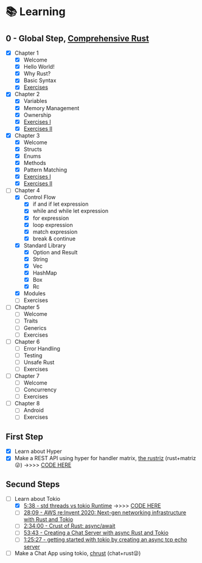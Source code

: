 # 📚 Learning

## 0 - Global Step, [Comprehensive Rust](https://google.github.io/comprehensive-rust/)

- [x] Chapter 1
  - [x] Welcome
  - [x] Hello World!
  - [x] Why Rust?
  - [x] Basic Syntax
  - [x] [Exercises](./chapter-1/rustriz/src/domain/matrix.rs)
- [x] Chapter 2
  - [x] Variables
  - [x] Memory Management
  - [x] Ownership
  - [x] [Exercises I](./chapter-2/ownership/exercicios/ex-01/src/main.rs)
  - [x] [Exercises II](./chapter-2/ownership/exercicios/ex-02/src/main.rs)
- [x] Chapter 3
  - [x] Welcome
  - [x] Structs
  - [x] Enums
  - [x] Methods
  - [x] Pattern Matching
  - [x] [Exercises I](./chapter-3/methods/exe-01/)
  - [x] [Exercises II](./chapter-3/methods/exe-02/)
- [ ] Chapter 4
  - [x] Control Flow
    - [x] if and if let expression
    - [x] while and while let expression
    - [x] for expression
    - [x] loop expression
    - [x] match expression
    - [x] break & continue
  - [x] Standard Library
    - [x] Option and Result
    - [x] String
    - [x] Vec
    - [x] HashMap
    - [x] Box
    - [x] Rc
  - [x] Modules
  - [ ] Exercises
- [ ] Chapter 5
  - [ ] Welcome
  - [ ] Traits
  - [ ] Generics
  - [ ] Exercises
- [ ] Chapter 6
  - [ ] Error Handling
  - [ ] Testing
  - [ ] Unsafe Rust
  - [ ] Exercises
- [ ] Chapter 7
  - [ ] Welcome
  - [ ] Concurrency
  - [ ] Exercises
- [ ] Chapter 8
  - [ ] Android
  - [ ] Exercises

## First Step

- [x] Learn about Hyper
- [x] Make a REST API using hyper for handler matrix, [the rustriz](https://github.com/olivmath/rustriz) (rust+matriz😜) ->>>> [CODE HERE](./chapter-1/rustriz/)

## Secund Steps

- [ ] Learn about Tokio
  - [x] [5:38 - std threads vs tokio Runtime](https://www.youtube.com/watch?v=2WXNY1ppTzY) ->>>> [CODE HERE](./chapter-2/threads/)
  - [ ] [28:09 - AWS re:Invent 2020: Next-gen networking infrastructure with Rust and Tokio](https://www.youtube.com/watch?v=MZyleK8elPk)
  - [ ] [2:34:00 - Crust of Rust: async/await](https://www.youtube.com/watch?v=ThjvMReOXYM)
  - [ ] [53:43 - Creating a Chat Server with async Rust and Tokio](https://www.youtube.com/watch?v=T2mWg91sx-o)
  - [ ] [1:25:27 - getting started with tokio by creating an async tcp echo server](https://www.youtube.com/watch?v=DJzgUmH30h8)
- [ ] Make a Chat App using tokio, [chrust]() (chat+rust😜)

